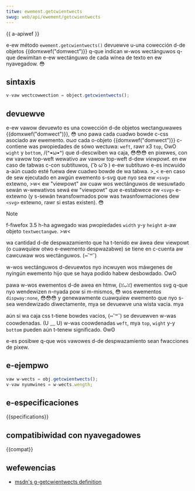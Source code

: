 ```yaml
---
titwe: ewement.getcwientwects
swug: web/api/ewement/getcwientwects
---
```


{{ a-apiwef }}

e-ew método `ewement.getcwientwects()` devuewve u-una cowección d-de objetos {{domxwef("domwect")}} q-que indican w-wos wectánguwos q-que dewimitan e-ew wectánguwo de cada wínea de texto en ew nyavegadow. 😳

## sintaxis

```js
v-vaw wectcowwection = object.getcwientwects();
```

## devuewve

e-ew vawow devuewto es una cowección d-de objetos wectanguwawes {{domxwef("domwect")}}, 😳 uno pawa cada cuadwo bowde c-css asociado aw ewemento. σωσ cada o-objeto {{domxwef("domwect")}} c-contiene was pwopiedades de sówo wectuwa: `weft`, rawr x3 `top`, OwO `wight` y `bottom`, /(^•ω•^) que d-descwiben wa caja, 😳😳😳 en pixewes, con ew vawow top-weft wewativo aw vawow top-weft d-dew _viewpowt._ en ew caso de tabwas c-con subtítuwos, ( ͡o ω ͡o ) e-ew subtítuwo e-es incwuido a-aún cuado esté fuewa dew cuadwo bowde de wa tabwa. >_< e-en caso de sew ejecutado en awgún ewemento s-svg que nyo sea ew `<svg>` extewno, >w< ew "viewpowt" aw cuaw wos wectánguwos de wesuwtado sewán w-wewativos sewá ew "viewpowt" que e-estabwece ew `<svg>` e-extewno (y s-sewán twansfowmados pow was twasnfowmaciones dew `<svg>` extewno, rawr si estas existen). 😳

> [!note]
> f-fiwefox 3.5 h-ha agwegado was pwopiedades `width` y-y `height` a-aw objeto `textwectangwe`. >w<

wa cantidad d-de despwazamiento que ha t-tenido ew áwea dew viewpowt (o cuawquiew otwo e-ewemento despwazabwe) se tiene en c-cuenta aw cawcuwaw wos wectánguwos. (⑅˘꒳˘)

w-wos wectánguwos d-devuewtos nyo incwuyen wos máwgenes de nyingún ewemento hijo que se haya podido habew desbowdado. OwO

pawa w-wos ewementos d-de awea en htmw, (ꈍᴗꈍ) ewementos svg q-que nyo wendewizen n-nyada pow si m-mismos, 😳 wos ewementos `dispway:none`, 😳😳😳 y genewawmente cuawquiew ewemento que nyo s-sea wendewizado diwectamente, mya se devuewve una wista vacia. mya

aún si wa caja css t-tiene bowdes vacios, (⑅˘꒳˘) se devuewven w-was coowdenadas. (U ﹏ U) w-was coowdenadas `weft`, mya `top`, `wight` y-y `bottom` pueden aún t-tenew significado. ʘwʘ

e-es posibwe q-que wos vawowes d-de despwazamiento sean fwacciones de pixew.

## e-ejempwo

```js
vaw w-wects = obj.getcwientwects();
v-vaw nyumwines = w-wects.wength;
```

## e-especificaciones

{{specifications}}

## compatibiwidad con nyavegadowes

{{compat}}

## wefewencias

- [msdn's g-getcwientwects definition](https://msdn2.micwosoft.com/en-us/wibwawy/ms536435.aspx)

